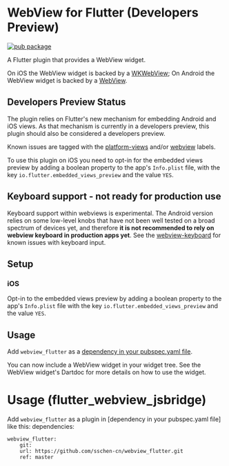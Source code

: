 # WebView for Flutter (Developers Preview)

[![pub package](https://img.shields.io/pub/v/webview_flutter.svg)](https://pub.dartlang.org/packages/webview_flutter)

A Flutter plugin that provides a WebView widget.

On iOS the WebView widget is backed by a [WKWebView](https://developer.apple.com/documentation/webkit/wkwebview);
On Android the WebView widget is backed by a [WebView](https://developer.android.com/reference/android/webkit/WebView).

## Developers Preview Status
The plugin relies on Flutter's new mechanism for embedding Android and iOS views.
As that mechanism is currently in a developers preview, this plugin should also be
considered a developers preview.

Known issues are tagged with the [platform-views](https://github.com/flutter/flutter/labels/a%3A%20platform-views) and/or [webview](https://github.com/flutter/flutter/labels/p%3A%20webview) labels.

To use this plugin on iOS you need to opt-in for the embedded views preview by
adding a boolean property to the app's `Info.plist` file, with the key `io.flutter.embedded_views_preview`
and the value `YES`.

## Keyboard support - not ready for production use
Keyboard support within webviews is experimental. The Android version relies on some low-level knobs that have not been well tested
on a broad spectrum of devices yet, and therefore **it is not recommended to rely on webview keyboard in production apps yet**.
See the [webview-keyboard](https://github.com/flutter/flutter/issues?q=is%3Aopen+is%3Aissue+label%3A%22p%3A+webview-keyboard%22) for known issues with keyboard input.

## Setup

### iOS
Opt-in to the embedded views preview by adding a boolean property to the app's `Info.plist` file
with the key `io.flutter.embedded_views_preview` and the value `YES`.

## Usage
Add `webview_flutter` as a [dependency in your pubspec.yaml file](https://flutter.io/platform-plugins/).

You can now include a WebView widget in your widget tree.
See the WebView widget's Dartdoc for more details on how to use the widget.

# Usage (flutter_webview_jsbridge)
Add `webview_flutter` as a plugin in [dependency in your pubspec.yaml file]
like this:
dependencies:

    webview_flutter:
        git:
        url: https://github.com/sschen-cn/webview_flutter.git
        ref: master
